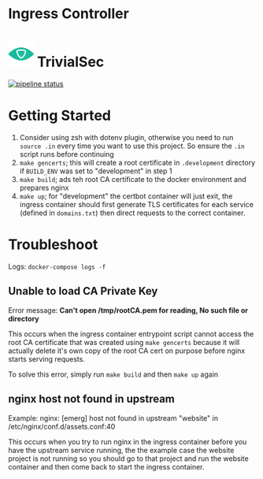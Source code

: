 # Ingress Controller

# <img src=".repo/assets/icon-512x512.png"  width="52" height="52"> TrivialSec

[![pipeline status](https://gitlab.com/trivialsec/ingress-controller/badges/main/pipeline.svg)](https://gitlab.com/trivialsec/ingress-controller/commits/main)

# Getting Started

1. Consider using zsh with dotenv plugin, otherwise you need to run `source .in` every time you want to use this project. So ensure the `.in` script runs before continuing
2. `make gencerts`; this will create a root certificate in `.development` directory if `BUILD_ENV` was set to "development" in step 1
3. `make build`; ads teh root CA certificate to the docker environment and prepares nginx
4. `make up`; for "development" the certbot container will just exit, the ingress container should first generate TLS certificates for each service (defined in `domains.txt`) then direct requests to the correct container.

# Troubleshoot

Logs: `docker-compose logs -f`

## Unable to load CA Private Key

Error message: **Can't open /tmp/rootCA.pem for reading, No such file or directory**

This occurs when the ingress container entrypoint script cannot access the root CA certificate that was created using `make gencerts` because it will actually delete it's own copy of the root CA cert on purpose before nginx starts serving requests.

To solve this error, simply run `make build` and then `make up` again

## nginx host not found in upstream

Example: nginx: [emerg] host not found in upstream "website" in /etc/nginx/conf.d/assets.conf:40

This occurs when you try to run nginx in the ingress container before you have the upstream service running, the the example case the website project is not running so you should go to that project and run the website container and then come back to start the ingress container.
